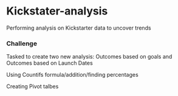 # Kickstater-analysis
Performing analysis on Kickstarter data to uncover trends
### Challenge
Tasked to create two new analysis: Outcomes based on goals and Outcomes based on Launch Dates

Using Countifs formula/addition/finding percentages

Creating Pivot talbes
